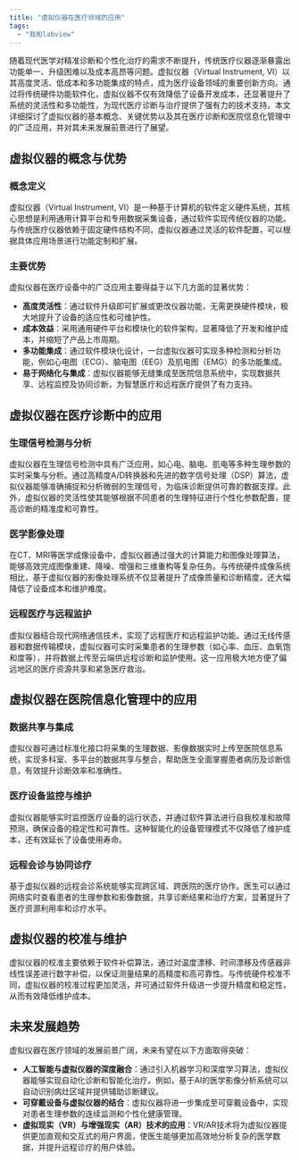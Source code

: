 ```yaml
---
title: "虚拟仪器在医疗领域的应用"
tags: 
  - "我和labview"
---
```


随着现代医学对精准诊断和个性化治疗的需求不断提升，传统医疗仪器逐渐暴露出功能单一、升级困难以及成本高昂等问题。虚拟仪器（Virtual Instrument, VI）以其高度灵活、低成本和多功能集成的特点，成为医疗设备领域的重要创新方向。通过将传统硬件功能软件化，虚拟仪器不仅有效降低了设备开发成本，还显著提升了系统的灵活性和多功能性，为现代医疗诊断与治疗提供了强有力的技术支持。本文详细探讨了虚拟仪器的基本概念、关键优势以及其在医疗诊断和医院信息化管理中的广泛应用，并对其未来发展前景进行了展望。  

## 虚拟仪器的概念与优势  
### 概念定义  
虚拟仪器（Virtual Instrument, VI）是一种基于计算机的软件定义硬件系统，其核心思想是利用通用计算平台和专用数据采集设备，通过软件实现传统仪器的功能。与传统医疗仪器依赖于固定硬件结构不同，虚拟仪器通过灵活的软件配置，可以根据具体应用场景进行功能定制和扩展。  

### 主要优势  
虚拟仪器在医疗设备中的广泛应用主要得益于以下几方面的显著优势：  
- **高度灵活性**：通过软件升级即可扩展或更改仪器功能，无需更换硬件模块，极大地提升了设备的适应性和可维护性。  
- **成本效益**：采用通用硬件平台和模块化的软件架构，显著降低了开发和维护成本，并缩短了产品上市周期。  
- **多功能集成**：通过软件模块化设计，一台虚拟仪器可实现多种检测和分析功能，例如心电图（ECG）、脑电图（EEG）及肌电图（EMG）的多功能集成。  
- **易于网络化与集成**：虚拟仪器能够无缝集成至医院信息系统中，实现数据共享、远程监控及协同诊断，为智慧医疗和远程医疗提供了有力支持。  


## 虚拟仪器在医疗诊断中的应用  
### 生理信号检测与分析  
虚拟仪器在生理信号检测中具有广泛应用，如心电、脑电、肌电等多种生理参数的实时采集与分析。通过高精度A/D转换器和先进的数字信号处理（DSP）算法，虚拟仪器能够准确捕捉和分析微弱的生理信号，为临床诊断提供可靠的数据支撑。此外，虚拟仪器的灵活性使其能够根据不同患者的生理特征进行个性化参数配置，提高诊断的精准度和可靠性。  

### 医学影像处理  
在CT、MRI等医学成像设备中，虚拟仪器通过强大的计算能力和图像处理算法，能够高效完成图像重建、降噪、增强和三维重构等复杂任务。与传统硬件成像系统相比，基于虚拟仪器的影像处理系统不仅显著提升了成像质量和诊断精度，还大幅降低了设备成本和维护难度。  

### 远程医疗与远程监护  
虚拟仪器结合现代网络通信技术，实现了远程医疗和远程监护功能。通过无线传感器和数据传输模块，虚拟仪器可实时采集患者的生理参数（如心率、血压、血氧饱和度等），并将数据上传至云端供远程诊断和监护使用。这一应用极大地方便了偏远地区的医疗资源共享和紧急医疗救治。  


## 虚拟仪器在医院信息化管理中的应用  
### 数据共享与集成  
虚拟仪器可通过标准化接口将采集的生理数据、影像数据实时上传至医院信息系统，实现多科室、多平台的数据共享与整合，帮助医生全面掌握患者病历及诊断信息，有效提升诊断效率和准确性。  

### 医疗设备监控与维护  
虚拟仪器能够实时监控医疗设备的运行状态，并通过软件算法进行自我校准和故障预测，确保设备的稳定性和可靠性。这种智能化的设备管理模式不仅降低了维护成本，还有效延长了设备使用寿命。  

### 远程会诊与协同诊疗  
基于虚拟仪器的远程会诊系统能够实现跨区域、跨医院的医疗协作。医生可以通过网络实时查看患者的生理参数和影像数据，共享诊断结果和治疗方案，显著提升了医疗资源利用率和诊疗水平。  


## 虚拟仪器的校准与维护  
虚拟仪器的校准主要依赖于软件补偿算法，通过对温度漂移、时间漂移及传感器非线性误差进行数字补偿，以保证测量结果的高精度和高可靠性。与传统硬件校准不同，虚拟仪器的校准过程更加灵活，并可通过软件升级进一步提升精度和稳定性，从而有效降低维护成本。  


## 未来发展趋势  
虚拟仪器在医疗领域的发展前景广阔，未来有望在以下方面取得突破：  
- **人工智能与虚拟仪器的深度融合**：通过引入机器学习和深度学习算法，虚拟仪器能够实现自动化诊断和智能化治疗。例如，基于AI的医学影像分析系统可以自动识别病灶区域并提供辅助诊断建议。  
- **可穿戴设备与虚拟仪器的结合**：虚拟仪器将进一步集成至可穿戴设备中，实现对患者生理参数的连续监测和个性化健康管理。  
- **虚拟现实（VR）与增强现实（AR）技术的应用**：VR/AR技术将为虚拟仪器提供更加直观和交互式的用户界面，使医生能够更加高效地分析复杂的医学数据，并提升远程诊疗的用户体验。  

